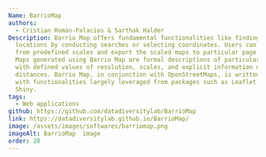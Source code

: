 ```yaml
---
Name: BarrioMap
authors:
  - Cristian Román-Palacios & Sarthak Halder
Description: Barrio Map offers fundamental functionalities like finding
  locations by conducting searches or selecting coordinates. Users can select
  from predefined scales and export the scaled maps to particular page sizes.
  Maps generated using Barrio Map are formal descriptions of particular sites
  with defined values of resolution, scales, and explicit information on
  distances. Barrio Map, in conjunction with OpenStreetMaps, is written in R,
  with functionalities largely leveraged from packages such as Leaflet and
  Shiny.
tags:
  - Web applications
github: https://github.com/datadiversitylab/BarrioMap
link: https://datadiversitylab.github.io/BarrioMap/
image: /assets/images/softwares/barriomap.png
imageAlt: BarrioMap  image
order: 20
---
```

